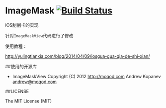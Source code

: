 ImageMask [![Build Status](https://travis-ci.org/yulingtianxia/ImageMask.svg?branch=master)](https://travis-ci.org/yulingtianxia/ImageMask)
=========

iOS刮刮卡的实现

针对`ImageMaskView`代码进行了修改

使用教程：  

http://yulingtianxia.com/blog/2014/04/09/iosgua-gua-qia-de-shi-xian/

##使用的开源库
- ImageMaskView
Copyright (C) 2012 http://moqod.com Andrew Kopanev <andrew@moqod.com>

##LICENSE

The MIT License (MIT)